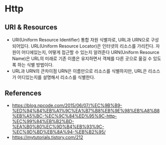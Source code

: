# Http 

## URI & Resources

- URI(Uniform Resource Identifier)
통합 자원 식별자로, URL과 URN으로 구성되어있다. 
URL(Uniform Resource Locator)은 인터넷의 리소스를 가리킨다.
자원이 어디에있는지, 어떻게 접근할 수 있는지 알려준다
URN(Uniform Resource Name)은 URL의 미래로 기존 이름은 유지하면서 객체를 다른 곳으로 옮길 수 있도록 하는 식별 방법이다. 
- URL과 URN의 큰차이점
URN은 이름만으로 리소스를 식별하지만, URL은 리소스가 어디있는지를 설명해서 리소스를 식별한다. 



## References

- https://blog.npcode.com/2015/06/07/%EC%9B%B9-%ED%94%84%EB%A1%9C%EA%B7%B8%EB%9E%98%EB%A8%B8%EB%A5%BC-%EC%9C%84%ED%95%9C-http-%EC%99%84%EB%B2%BD-%EA%B0%80%EC%9D%B4%EB%93%9C-%EC%9D%BD%EB%8A%94-%EB%B2%95/
- https://mytutorials.tistory.com/212

